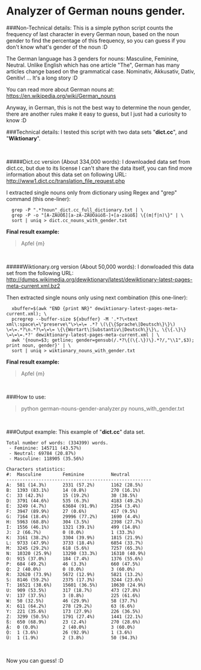 Analyzer of German nouns gender.
==================

###Non-Technical details:
This is a simple python script counts the frequency of last character in every German noun, based on the noun gender to find the percentage of this frequency, so you can guess if you don't know what's gender of the noun :D

The German language has 3 genders for nouns: Masculine, Feminine, Neutral. Unlike English which has one article "The", German has many articles change based on the grammatical case.
Nominativ, Akkusativ, Dativ, Genitiv! ... It's a long story :D

You can read more about German nouns at:<br>
https://en.wikipedia.org/wiki/German_nouns
 
Anyway, in German, this is not the best way to determine the noun gender, there are another rules make it easy to guess, but I just had a curiosity to know :D

###Technical details:
I tested this script with two data sets "**dict.cc**", and "**Wiktionary**".

<br>

#####Dict.cc version (About 334,000 words):
I downloaded data set from dict.cc, but due to its license I can't share the data itself,
you can find more information about this data set on following URL:<br>
  http://www1.dict.cc/translation_file_request.php

I extracted single nouns only from dictionary using Regex and "grep" command (this one-liner):
```
  grep -P ".*?noun" dict.cc_full_dictionary.txt | \
  grep -P -o "[A-ZÄÜÖß][a-zA-ZÄÜÖäüöß-]+[a-zäüöß] \{(m|f|n)\}" | \
  sort | uniq > dict.cc_nouns_with_gender.txt
```
**Final result example:**
> Apfel {m}

<br>

#####Wiktionary.org version (About 50,000 words):
I donwloaded this data set from the following URL:<br>
http://dumps.wikimedia.org/dewiktionary/latest/dewiktionary-latest-pages-meta-current.xml.bz2

Then extracted single nouns only using next combination (this one-liner):
```
  xbuffer=$(awk "END {print NR}" dewiktionary-latest-pages-meta-current.xml); \
  pcregrep --buffer-size ${xbuffer} -M '.*?\<text xml\:space\=\"preserve\"\>\=\= .*? \(\{\{Sprache\|Deutsch\}\}\) \=\=.*?\n.*?\=\=\= \{\{Wortart\|Substantiv\|Deutsch\}\}\, \{\{.\}\} \=\=\=.*?' dewiktionary-latest-pages-meta-current.xml | \
  awk '{noun=$3; getline; gender=gensub(/.*?\{(\{.\})\}.*?/,"\\1",$3); print noun, gender}' | \
  sort | uniq > wiktionary_nouns_with_gender.txt
```
**Final result example:**
> Apfel {m}

<br>

###How to use:
  > python german-nouns-gender-analyzer.py nouns_with_gender.txt

<br>

###Output example:
This example of "**dict.cc**" data set.

```
Total number of words: (334399) words.
 - Feminine: 145711 (43.57%)
 - Neutral: 69784 (20.87%)
 - Masculine: 118905 (35.56%)

Characters statistics:
#:  Masculine        Feminine          Neutral
------------------------------------------------------
A:  581 (14.3%)      2331 (57.2%)      1162 (28.5%)
B:  1393 (83.1%)     14 (0.8%)         270 (16.1%)
C:  33 (42.3%)       15 (19.2%)        30 (38.5%)
D:  3791 (44.6%)     535 (6.3%)        4183 (49.2%)
E:  3249 (4.7%)      63684 (91.9%)     2354 (3.4%)
F:  3947 (89.9%)     27 (0.6%)         417 (9.5%)
G:  7164 (18.4%)     29996 (77.2%)     1690 (4.4%)
H:  5963 (68.8%)     304 (3.5%)        2398 (27.7%)
I:  1556 (46.1%)     1321 (39.1%)      499 (14.8%)
J:  2 (66.7%)        0 (0.0%)          1 (33.3%)
K:  3161 (38.2%)     3304 (39.9%)      1815 (21.9%)
L:  9733 (47.9%)     3733 (18.4%)      6854 (33.7%)
M:  3245 (29.2%)     618 (5.6%)        7257 (65.3%)
N:  10320 (25.9%)    13290 (33.3%)     16310 (40.9%)
O:  915 (37.0%)      184 (7.4%)        1376 (55.6%)
P:  684 (49.2%)      46 (3.3%)         660 (47.5%)
Q:  2 (40.0%)        0 (0.0%)          3 (60.0%)
R:  32620 (73.9%)    5672 (12.9%)      5821 (13.2%)
S:  8146 (59.2%)     2375 (17.3%)      3244 (23.6%)
T:  16521 (38.6%)    15601 (36.5%)     10630 (24.9%)
U:  909 (53.5%)      317 (18.7%)       473 (27.8%)
V:  137 (37.5%)      3 (0.8%)          225 (61.6%)
W:  50 (32.5%)       46 (29.9%)        58 (37.7%)
X:  611 (64.2%)      278 (29.2%)       63 (6.6%)
Y:  221 (35.6%)      173 (27.9%)       226 (36.5%)
Z:  3299 (50.5%)     1791 (27.4%)      1441 (22.1%)
ß:  650 (68.9%)      23 (2.4%)         270 (28.6%)
Ä:  0 (0.0%)         2 (40.0%)         3 (60.0%)
Ö:  1 (3.6%)         26 (92.9%)        1 (3.6%)
Ü:  1 (1.9%)         2 (3.8%)          50 (94.3%)
```

<br>

Now you can guess! :D
